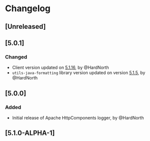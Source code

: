 # Changelog

## [Unreleased]

## [5.0.1]
### Changed
- Client version updated on [5.1.16](https://github.com/reportportal/client-java/releases/tag/5.1.16), by @HardNorth
- `utils-java-formatting` library version updated on version [5.1.5](https://github.com/reportportal/utils-java-formatting/releases/tag/5.1.5), by @HardNorth

## [5.0.0]
### Added
- Initial release of Apache HttpComponents logger, by @HardNorth

## [5.1.0-ALPHA-1]

